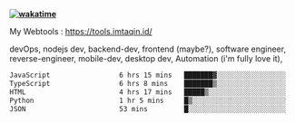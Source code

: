 **[![wakatime](https://wakatime.com/badge/user/87646243-158a-4241-a3cb-668e1fa2dbb8.svg)](https://wakatime.com/@87646243-158a-4241-a3cb-668e1fa2dbb8?style=plastic)**


My Webtools : https://tools.imtaqin.id/


devOps, nodejs dev, backend-dev, frontend (maybe?), software engineer, reverse-engineer, mobile-dev, desktop dev, Automation (i'm fully love it), 

<!--START_SECTION:waka-->

```txt
JavaScript                 6 hrs 15 mins   ███████▓░░░░░░░░░░░░░░░░░   30.11 %
TypeScript                 6 hrs 8 mins    ███████▒░░░░░░░░░░░░░░░░░   29.56 %
HTML                       4 hrs 17 mins   █████▒░░░░░░░░░░░░░░░░░░░   20.69 %
Python                     1 hr 5 mins     █▒░░░░░░░░░░░░░░░░░░░░░░░   05.25 %
JSON                       53 mins         █░░░░░░░░░░░░░░░░░░░░░░░░   04.27 %
```

<!--END_SECTION:waka-->
